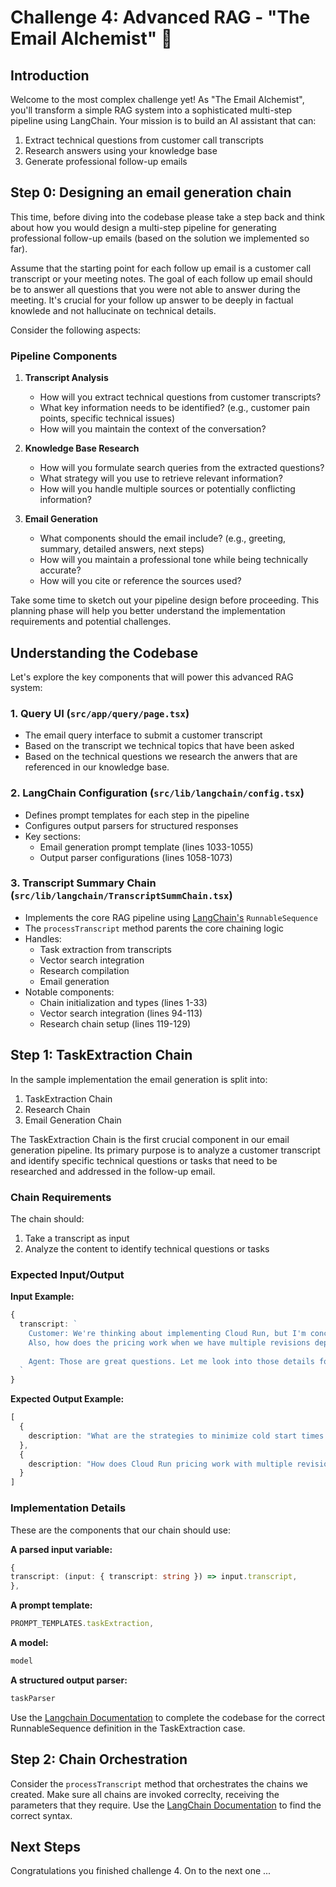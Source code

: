 # Challenge 4: Advanced RAG - "The Email Alchemist" 📧

## Introduction

Welcome to the most complex challenge yet! As "The Email Alchemist", you'll transform a simple RAG system into a sophisticated multi-step pipeline using LangChain. Your mission is to build an AI assistant that can:

1. Extract technical questions from customer call transcripts
2. Research answers using your knowledge base
3. Generate professional follow-up emails


## Step 0: Designing an email generation chain

This time, before diving into the codebase please take a step back and think about how you would design a multi-step pipeline for generating professional follow-up emails (based on the solution we implemented so far).

Assume that the starting point for each follow up email is a customer call transcript or your meeting notes. The goal of each follow up email should be to answer all questions that you were not able to answer during the meeting. It's crucial for your follow up answer to be deeply in factual knowlede and not hallucinate on technical details.

Consider the following aspects:

### Pipeline Components
1. **Transcript Analysis**
   - How will you extract technical questions from customer transcripts?
   - What key information needs to be identified? (e.g., customer pain points, specific technical issues)
   - How will you maintain the context of the conversation?

2. **Knowledge Base Research**
   - How will you formulate search queries from the extracted questions?
   - What strategy will you use to retrieve relevant information?
   - How will you handle multiple sources or potentially conflicting information?

3. **Email Generation**
   - What components should the email include? (e.g., greeting, summary, detailed answers, next steps)
   - How will you maintain a professional tone while being technically accurate?
   - How will you cite or reference the sources used?

Take some time to sketch out your pipeline design before proceeding. This planning phase will help you better understand the implementation requirements and potential challenges.

## Understanding the Codebase
Let's explore the key components that will power this advanced RAG system:

### 1. Query UI (`src/app/query/page.tsx`)
- The email query interface to submit a customer transcript
- Based on the transcript we technical topics that have been asked
- Based on the technical questions we research the anwers that are referenced in our knowledge base.

### 2. LangChain Configuration (`src/lib/langchain/config.tsx`)
- Defines prompt templates for each step in the pipeline
- Configures output parsers for structured responses
- Key sections:
  - Email generation prompt template (lines 1033-1055)
  - Output parser configurations (lines 1058-1073)

### 3. Transcript Summary Chain (`src/lib/langchain/TranscriptSummChain.tsx`)
- Implements the core RAG pipeline using [LangChain's](https://v03.api.js.langchain.com/classes/_langchain_core.runnables.RunnableSequence.html) `RunnableSequence`
- The `processTranscript` method parents the core chaining logic
- Handles:
  - Task extraction from transcripts
  - Vector search integration
  - Research compilation
  - Email generation
- Notable components:
  - Chain initialization and types (lines 1-33)
  - Vector search integration (lines 94-113)
  - Research chain setup (lines 119-129)

## Step 1: TaskExtraction Chain
In the sample implementation the email generation is split into: 
1. TaskExtraction Chain
2. Research Chain
3. Email Generation Chain

The TaskExtraction Chain is the first crucial component in our email generation pipeline. Its primary purpose is to analyze a customer transcript and identify specific technical questions or tasks that need to be researched and addressed in the follow-up email.

### Chain Requirements

The chain should:
1. Take a transcript as input
2. Analyze the content to identify technical questions or tasks


### Expected Input/Output

**Input Example:**
```typescript
{
  transcript: `
    Customer: We're thinking about implementing Cloud Run, but I'm concerned about the cold start times.
    Also, how does the pricing work when we have multiple revisions deployed?
    
    Agent: Those are great questions. Let me look into those details for you and include them in my follow-up email.
  `
}
```

**Expected Output Example:**
```typescript
[
  {
    description: "What are the strategies to minimize cold start times in Cloud Run?"
  },
  {
    description: "How does Cloud Run pricing work with multiple revisions deployed?"
  }
]
```

### Implementation Details

These are the components that our chain should use: 

**A parsed input variable:**
```typescript
{
transcript: (input: { transcript: string }) => input.transcript,
},
```

**A prompt template:**
```typescript
PROMPT_TEMPLATES.taskExtraction,
```

**A model:**
```typescript
model
```

**A structured output parser:**
```typescript
taskParser
```

Use the [Langchain Documentation](https://v03.api.js.langchain.com/classes/_langchain_core.runnables.RunnableSequence.html) to complete the codebase for the correct RunnableSequence definition in the TaskExtraction case.


## Step 2: Chain Orchestration
Consider the `processTranscript` method that orchestrates the chains we created. Make sure all chains are invoked correclty, receiving the parameters that they require. Use the [LangChain Documentation](https://js.langchain.com/docs/how_to/sequence/#the-pipe-method) to find the correct syntax.


## Next Steps
Congratulations you finished challenge 4. On to the next one ...
